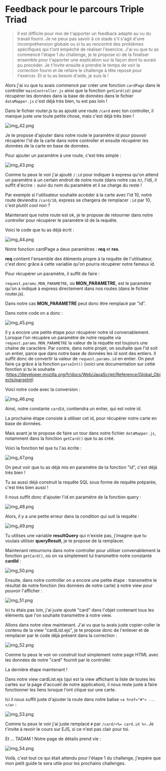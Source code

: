 # Feedback pour le parcours Triple Triad

> Il est difficile pour moi de t'apporter un feedback adapté au vu du travail fourni. 
> Je ne peux pas savoir à ce stade s'il s'agit d'une incompréhension globale ou si tu as rencontré des problèmes spécifiques qui t'ont empêché de réaliser l'exercice.
> J'ai vu que tu as commencé l'étape 1 du challenge, je te propose ici de la finaliser ensemble pour t'apporter une explication sur la façon dont tu aurais pu procéder.
> Je t'invite ensuite à prendre le temps de voir la correction fourni et de refaire le challenge à tête reposé pour t'exercer.
> Et si tu as besoin d'aide, je suis là !


Alors j'ai vu que tu avais commencé par créer une fonction `cardPage` dans le controller `mainController.js` ainsi que la fonction `getCard(id)`
pour récupérer les données dans la base de données dans le fichier `dataMapper.js` c'est déjà très bien, tu est pas loin !

Dans le fichier router.js tu as ajouté une route `/card` avec ton controller, il manque juste une toute petite chose, mais c'est déjà très bien !

![img_42.png](./imagesFeedbacks/img_42.png)

Je te propose d'ajouter dans notre route le paramètre id pour pouvoir récupérer l'id de la carte dans notre controller et ensuite récupérer les données de la carte en base de données.

Pour ajouter un paramètre à une route, c'est très simple :

![img_43.png](./imagesFeedbacks/img_43.png)

Comme tu peux le voir j'ai ajouté `/:id` pour indiquer à express qu'on attend un paramètre à un certain endroit de notre route (dans notre cas ici, l'id), il suffit d'écrire `:` suivi du nom du paramètre et il se charge du reste !

Par exemple si l'utilisateur souhaite accéder à la carte avec l'id 10, notre route deviendra `/card/10`, express se chargera de remplacer `:id` par 10, c'est plutôt cool non ?

Maintenant que notre route est ok, je te propose de retourner dans notre controller pour récupérer le paramètre id de la requête.

Voici le code que tu as déjà écrit :

![img_44.png](./imagesFeedbacks/img_44.png)

Notre fonction cardPage a deux paramètres : **req** et **res**.

**req** contient l'ensemble des éléments propre à la requête de l'utilisateur, c'est donc grâce à cette variable qu'on pourra récupérer notre fameux id.

Pour récupérer un paramètre, il suffit de faire :

`request.params.MON_PARAMETRE`, où **MON_PARAMETRE**, est le paramètre qu'on a indiqué à express directement dans nos routes (dans le fichier router.js).

Dans notre cas **MON_PARAMETRE** peut donc être remplacé par "id".

Dans notre code on a donc :

![img_45.png](./imagesFeedbacks/img_45.png)

Il y a encore une petite étape pour récupérer notre id convenablement. Lorsque l'on récupère un paramètre de notre requête via `request.params.MON_PARAMETRE` la valeur de la requête est toujours une chaîne de caractère.
Par contre, dans notre projet, on souhaite que l'id soit un entier, parce que dans notre base de données les id sont des entiers.
Il suffit donc de convertir la valeur de `request.params.id` en entier. On peut faire ça grâce à la fonction `parseInt()` (voici une documentation sur cette fonction si tu le souhaite :https://developer.mozilla.org/fr/docs/Web/JavaScript/Reference/Global_Objects/parseInt)

Voici notre code avec la conversion :

![img_46.png](./imagesFeedbacks/img_46.png)

Ainsi, notre constante `cardId`, contiendra un entier, qui est notre id.

La prochaine étape consiste à utiliser cet id, pour récupérer notre carte en base de données.

Mais avant je te propose de faire un tour dans notre fichier `dataMapper.js`, notamment dans la fonction `getCard()` que tu as créé.

Voici la fonction tel que tu l'as écrite :

![img_47.png](./imagesFeedbacks/img_47.png)

On peut voir que tu as déjà mis en paramètre de ta fonction "id", c'est déjà très bien !

Tu as aussi déjà construit la requête SQL sous forme de requête préparée, c'est très bien aussi !

Il nous suffit donc d'ajouter l'id en paramètre de la fonction query :

![img_48.png](./imagesFeedbacks/img_48.png)

Alors, il y a une petite erreur dans ta condition qui suit la requête :

![img_49.png](./imagesFeedbacks/img_49.png)

Tu utilises une variable **resultQuery** qui n'existe pas, j'imagine que tu voulais utiliser **queryResult**, je te propose de la remplacer.

Maintenant retournons dans notre controller pour utiliser convenablement la fonction `getCard()`, où on va simplement lui transmettre notre constante **cardId** :

![img_50.png](./imagesFeedbacks/img_50.png)

Ensuite, dans notre controller on a encore une petite étape : transmettre le résultat de notre fonction (les données de notre carte) à notre view pour pouvoir l'afficher :

![img_51.png](./imagesFeedbacks/img_51.png)

Ici tu étais pas loin, j'ai juste ajouté "card" dans l'objet contenant tous les éléments que l'on souhaite transmettre à notre view.

Allons dans notre view maintenant. J'ai vu que tu avais juste copier-coller le contenu de la view "cardList.ejs", je te propose donc de l'enlever et de remplacer par le code déjà présent dans la correction :

![img_52.png](./imagesFeedbacks/img_52.png)

Comme tu peux le voir on construit tout simplement notre page HTML avec les données de notre "card" fournit par le controller.

La dernière étape maintenant !

Dans notre view cardList.ejs (qui est la view affichant la liste de toutes les cartes sur la page d'accueil de notre application), il nous reste juste à faire fonctionner les liens lorsque l'ont clique sur une carte.

Ici il nous suffit juste d'ajouter la route dans notre balise `<a href="#"> ... </a>` :

![img_53.png](./imagesFeedbacks/img_53.png)

Comme tu peux le voir j'ai juste remplacé `#` par `/card/<%= card.id %>`. Je t'invite à revoir le cours sur EJS, si ce n'est pas clair pour toi.

Et ... TADAM ! Notre page de détails prend vie :

![img_54.png](./imagesFeedbacks/img_54.png)

Voilà, c'est tout ce qui était attendu pour l'étape 1 du challenge, j'espère que mon petit guide te sera utile pour les prochains challenges.